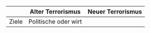 |     | Alter Terrorismus | Neuer Terrorismus |
| --- | ----------------- | ----------------- |
| Ziele    |Politische oder wirt                   |                   |
